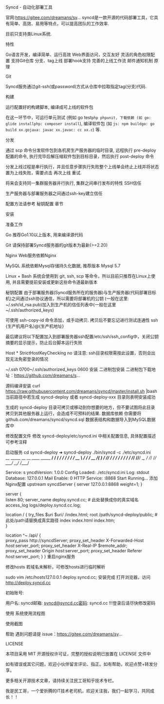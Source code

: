 Syncd - 自动化部署工具

官网:https://gitee.com/dreamans/sy...
syncd是一款开源的代码部署工具，它具有简单、高效、易用等特点，可以提高团队的工作效率.

目前只支持类Linux系统.

特性

Go语言开发，编译简单、运行高效
Web界面访问，交互友好
灵活的角色权限配置
支持Git仓库
分支、tag上线
部署hook支持
完善的上线工作流
邮件通知机制
原理






Git

Syncd服务通过git-ssh(或password)方式从仓库中拉取指定tag(分支)代码.

构建

运行配置好的构建脚本, 编译成可上线的软件包

在这一环节中，可运行单元测试 (例如 go test`php phpunit, 下载依赖 (如 go: glide installphp: composer install`), 编译软件包 (如 `js: npm buildgo: go build xx.gojava: javac xx.javac: cc xx.c`) 等.

分发

通过 scp 命令分发软件包到各机房生产服务器的临时目录, 远程执行 pre-deploy 配置的命令, 执行完毕后解压缩软件包到目标目录，然后执行 post-deploy 命令

分发上线过程是串行执行，并且任意步骤执行失败整个上线单会终止上线并将状态置为上线失败，需要点击 再次上线 重试.

将来会支持同一集群服务器并行执行, 集群之间串行发布的特性
SSH信任

生产服务器与部署服务器之间通过ssh-key建立信任

配置方法请参考 秘钥配置 章节

安装

准备工作

Go
推荐Go1.10以上版本, 用来编译源代码

Git
请保持部署Syncd服务器的git版本为最新(>=2.20)

Nginx
Web服务依赖Nginx

MySQL
系统依赖Mysql存储持久化数据, 推荐版本 Mysql 5.7

Linux + Bash
系统会使用到 git, ssh, scp 等命令，所以目前只推荐在Linux上使用, 并且需要提前安装或更新这些命令道最新版本

秘钥配置
由于部署服务器(Syncd服务所在的服务器)与生产服务器(代码部署目标机)之间通过ssh协议通信，所以需要将部署机的公钥 (一般在这里: ~/.ssh/id_rsa.pub)加入到生产机的信任列表中(一般在这里 ~/.ssh/authorized_keys)

可使用 ssh-copy-id 命令添加，或手动拷贝. 拷贝后不要忘记进行测试连通性 ssh {生产机用户名}@{生产机地址}

最后建议将以下配置加入到部署服务器ssh配置/etc/ssh/ssh_config中，关闭公钥摘要的显示提示，防止后台脚本运行失败

Host *   StrictHostKeyChecking no
请注意: ssh目录权限需按此设置，否则会出现无法免密登录的情况

~/.ssh  0700~/.ssh/authorized_keys 0600
安装
二进制包安装
二进制包下载地址：https://github.com/dreamans/s...

源码编译安装
curl https://raw.githubusercontent.com/dreamans/syncd/master/install.sh |bash
当前路径中若生成 syncd-deploy 或者 syncd-deploy-xxx 目录则表明安装成功

生成的 syncd-deploy 目录可拷贝或移动到你想要的地方，但不要试图将此目录拷贝到其他服务器上运行，会造成不可预料的结果.
数据库依赖
你需要将 github.com/dreamans/syncd/syncd.sql 数据表结构和数据导入到MySQL数据库中

修改配置文件
修改 syncd-deploy/etc/syncd.ini 中相关配置信息, 具体配置描述可参考注释

启动服务
cd syncd-deploy
➜  syncd-deploy ./bin/syncd -c ./etc/syncd.ini   
__  _____   __  __   ____     _____   ____/ / / 
___/  / / / /  / __ \   / ___/  / __  /(__  )  / 
/_/ /  / / / /  / /__   / /_/ //____/   \__, /
/_/ /_/   \___/   \__,_/       /____/

Service:              s
yncdVersion:              1.0.0
Config Loaded:        ./etc/syncd.ini
Log:                  stdout
Database:             127.0.0.1
Mail Enable:          0
HTTP Service:         :8868
Start Running...
添加Nginx配置
upstream syncdServer {
server 127.0.0.1:8868 weight=1;
}

server {   
listen       80;
server_name  deploy.syncd.cc; # 此处替换成你的真实域名
access_log   logs/deploy.syncd.cc.log;   

location / { 
try_files $uri $uri/ /index.html; 
root /path/syncd-deploy/public; # 此处/path请替换成真实路径
index index.html index.htm;   
}   

location ^~ /api/ {  
proxy_pass          http://syncdServer;
proxy_set_header    X-Forwarded-Host $host:$server_port; 
proxy_set_header    X-Real-IP     $remote_addr; 
proxy_set_header    Origin        $host:$server_port; 
proxy_set_header    Referer       $host:$server_port; 
}
}
重启nginx服务

修改hosts
若域名未解析，可修改hosts进行临时解析

sudo vim /etc/hosts127.0.0.1  deploy.syncd.cc;
安装完成
打开浏览器，访问 http://deploy.syncd.cc

初始账号:

用户名: syncd邮箱: syncd@syncd.cc密码: syncd.cc
!!!登录后请尽快修改密码

使用
系统使用流程图



使用截图


帮助
遇到问题请提 issue：https://gitee.com/dreamans/sy...

LICENSE

本项目采用 MIT 开源授权许可证，完整的授权说明已放置在 LICENSE 文件中

如有错误或其它问题，欢迎小伙伴留言评论、指正。如有帮助，欢迎点赞+转发分享。

更多相关开源技术文章，请持续关注民工哥知乎技术专栏。

我是民工哥，一个爱折腾的IT技术老司机，欢迎关注我，我们一起学习，共同成长！！